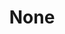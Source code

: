 ---
pid: rs208
title: None
location_transcription: 
coordinates: "[-75.171923750579, 39.949383101817]"
zipcode: '19103'
gen_neighborhood: Center City
neighborhood: Rittenhouse Square,Avenue of The Arts,Logan Square,Fitler Square
outside_phl: 
age: 
age_range: 
instagram: 
image_file_name: rs_208.jpg
proposal_transcription: |-
  Use the money for public schools and parks.
  Put up plaques to honor people. No statues. Use money for things that are useful as well as beautiful. Beautify existing places.
topic: Unknown
topic_summary: '0'
type: Plaque
keywords_other: 
credit: Bonnie Eisenfeld
image_labels: 
twitter: 
facebook: 
permalink: "/monuments/rs208/"
layout: item-page
---